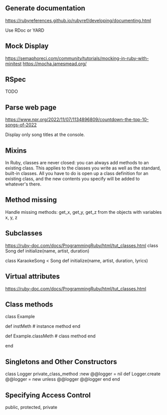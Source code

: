 Generate documentation
---
https://rubyreferences.github.io/rubyref/developing/documenting.html

Use RDoc or YARD

Mock Display
---
https://semaphoreci.com/community/tutorials/mocking-in-ruby-with-minitest
https://mocha.jamesmead.org/

RSpec
---
TODO

Parse web page
---

https://www.npr.org/2022/11/07/1134896809/countdown-the-top-10-songs-of-2022

Display only song titles at the console.

Mixins
---
In Ruby, classes are never closed: you can always add methods to an existing class. This applies to the classes you write as well as the standard, built-in classes. All you have to do is open up a class definition for an existing class, and the new contents you specify will be added to whatever's there.

Method missing
---
Handle missing methods: get_x, get_y, get_z from the objects with variables x, y, z

Subclasses
----
https://ruby-doc.com/docs/ProgrammingRuby/html/tut_classes.html
class Song
def initialize(name, artist, duration)

class KaraokeSong < Song
def initialize(name, artist, duration, lyrics)

Virtual attributes
---
https://ruby-doc.com/docs/ProgrammingRuby/html/tut_classes.html

Class methods
---
class Example

def instMeth              # instance method
end

def Example.classMeth     # class method
end

end

Singletons and Other Constructors
---

class Logger
private_class_method :new
@@logger = nil
def Logger.create
@@logger = new unless @@logger
@@logger
end
end

Specifying Access Control
---
public, protected, private
